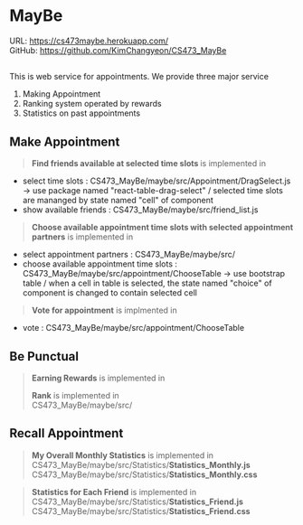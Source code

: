 # <b>MayBe</b>
URL: https://cs473maybe.herokuapp.com/<br>
GitHub: https://github.com/KimChangyeon/CS473_MayBe<br>
## 
This is web service for appointments. We provide three major service <br>
1. Making Appointment
2. Ranking system operated by rewards
3. Statistics on past appointments

## <b>Make Appointment</b>
><b> Find friends available at selected time slots </b> is implemented in <br>
- select time slots : CS473_MayBe/maybe/src/Appointment/DragSelect.js<br>
    &rarr; use package named "react-table-drag-select" / selected time slots are mananged by state  named "cell" of component
- show available friends : CS473_MayBe/maybe/src/friend_list.js<br>

><b> Choose available appointment time slots with selected appointment partners</b> is implemented in <br>
- select appointment partners : CS473_MayBe/maybe/src/
- choose available appointment time slots : CS473_MayBe/maybe/src/appointment/ChooseTable
&rarr; use bootstrap table / when a cell in table is selected, the state named "choice" of component is changed to contain selected cell
><b> Vote for appointment</b> is implmented in <br>
- vote : CS473_MayBe/maybe/src/appointment/ChooseTable


## <b>Be Punctual</b>
> <b>Earning Rewards</b> is implemented in<br>
>
> <b>Rank</b> is implemented in<br>
> CS473_MayBe/maybe/src/

## <b>Recall Appointment</b>
><b>My Overall Monthly Statistics</b> is implemented in<br>
CS473_MayBe/maybe/src/Statistics/<b>Statistics_Monthly.js</b><br>
CS473_MayBe/maybe/src/Statistics/<b>Statistics_Monthly.css</b><br>

> <b>Statistics for Each Friend</b> is implemented in<br>
CS473_MayBe/maybe/src/Statistics/<b>Statistics_Friend.js</b><br> CS473_MayBe/maybe/src/Statistics/<b>Statistics_Friend.css</b><br>